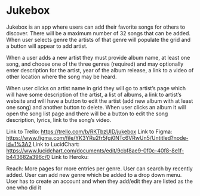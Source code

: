 # Jukebox
Jukebox is an app where users can add their favorite songs for others to discover.
There will be a maximum number of 32 songs that can be added.
When user selects genre the artists of that genre will populate the grid and a button will appear to add artist.

When a user adds a new artist they must provide album name, at least one song, and choose one of the three genres (required) and may optionally enter description for the artist, year of the album release, a link to a video of other location where the song may be heard.

When user clicks on artist name in grid they will go to artist’s page which will have some description of the artist, a list of albums, a link to artist’s website and will have a button to edit the artist (add new album with at least one song) and another button to delete.
When user clicks an album it will open the song list page and there will be a button to edit the song description, lyrics, link to the song’s video.

Link to Trello: https://trello.com/b/RKTbzUID/jukebox
Link to Figma: https://www.figma.com/file/YK3YRu2fr5fgj0NTc6VRwUn5/Untitled?node-id=1%3A2
Link to LucidChart: https://www.lucidchart.com/documents/edit/9cbf8ae9-0f0c-40f8-8e1f-b443682a396c/0
Link to Heroku: 

Reach:
More pages for more entries per genre.
User can search by recently added.
User can add new genre which be added to a drop down menu.
User has to create an account and when they add/edit they are listed as the one who did it